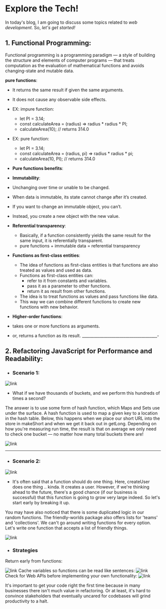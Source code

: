 # Explore the Tech!
In today's blog, I am going to discuss some topics related to _web development_. So, _let's get started!_

## 1. Functional Programming:
Functional programming is a programming paradigm — a style of building the structure and elements of computer programs —
that treats computation as the evaluation of mathematical functions and avoids changing-state and mutable data.

 __pure functions__:
 - It returns the same result if given the same arguments.
 - It does not cause any observable side effects.

  - EX:  impure function:
    - let PI = 3.14;
    - const calculateArea = (radius) => radius * radius * PI;
    - calculateArea(10); // returns 314.0
    
  - EX:  pure function:
    - let PI = 3.14;
    - const calculateArea = (radius, pi) => radius * radius * pi;
    - calculateArea(10, PI); // returns 314.0
    
 - __Pure functions benefits__:
  
- __Immutability__:
- Unchanging over time or unable to be changed.
- When data is immutable, its state cannot change after it’s created.
- If you want to change an immutable object, you can’t.
- Instead, you create a new object with the new value.

- __Referential transparency__:
  - Basically, if a function consistently yields the same result for the same input, it is referentially transparent.
  - pure functions + immutable data = referential transparency
  
- __Functions as first-class entities__:
  - The idea of functions as first-class entities is that functions are also treated as values and used as data.
   - Functions as first-class entities can:
     - refer to it from constants and variables.
     - pass it as a parameter to other functions.
     - return it as result from other functions.
  - The idea is to treat functions as values and pass functions like data.
  - This way we can combine different functions to create new functions with new behavior.
  
 - __Higher-order functions__:
  - takes one or more functions as arguments.
  - or, returns a function as its result.
______________________________________-

## 2. Refactoring JavaScript for Performance and Readability:

- ### Scenario 1:
 ![link](https://i.ibb.co/pyWNXKs/2020-04-07-2.png)
 -  What if we have thousands of buckets, and we perform this hundreds of times a second?

The answer is to use some form of hash function, which Maps and Sets use under the surface. A hash function is used to map a given key to a location in the hash table. Below, this happens when we place our short URL into the store in makeShort and when we get it back out in getLong. Depending on how you're measuring run time, the result is that on average we only need to check one bucket — no matter how many total buckets there are!

![link](https://i.ibb.co/VCjNttf/2020-04-07-3.png)

   ---
- ### Scenario 2:
 ![link](https://i.ibb.co/gZp9xRS/2020-04-07-5.png)
 - It's often said that a function should do one thing. Here, createUser does one thing .. kinda. It creates a user. However, if we're thinking ahead to the future, there's a good chance (if our business is successful) that this function is going to grow very large indeed. So let's start early by breaking it up.

You may have also noticed that there is some duplicated logic in our random functions. The friendly-worlds package also offers lists for 'teams' and 'collections'. We can't go around writing functions for every option. Let's write one function that accepts a list of friendly things.

  ![link](https://i.ibb.co/931r2Q1/2020-04-07-7.png)
 
 - ### Strategies
Return early from functions:

 ![link](https://i.ibb.co/m4fXz2d/2020-04-07-9.png)
 Cache variables so functions can be read like sentences:
 ![link](https://i.ibb.co/y64G1JB/2020-04-07-11.png)
 Check for Web APIs before implementing your own functionality:
 ![link](https://i.ibb.co/t2z8j7N/2020-04-07-13.png)
 
It's important to get your code right the first time because in many businesses there isn't much value in refactoring. Or at least, it's hard to convince stakeholders that eventually uncared for codebases will grind productivity to a halt.


  
